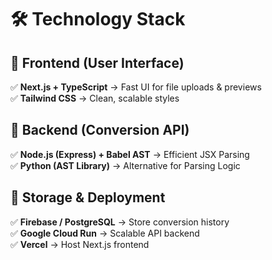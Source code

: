 # 🛠️ Technology Stack

## 🔹 Frontend (User Interface)
✅ **Next.js + TypeScript** → Fast UI for file uploads & previews  
✅ **Tailwind CSS** → Clean, scalable styles  

## 🔹 Backend (Conversion API)
✅ **Node.js (Express) + Babel AST** → Efficient JSX Parsing  
✅ **Python (AST Library)** → Alternative for Parsing Logic  

## 🔹 Storage & Deployment
✅ **Firebase / PostgreSQL** → Store conversion history  
✅ **Google Cloud Run** → Scalable API backend  
✅ **Vercel** → Host Next.js frontend  
